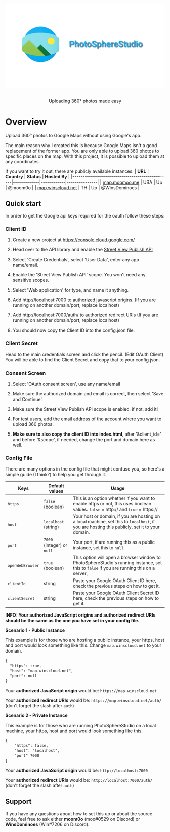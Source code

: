 <div align=center>
    <img src="public/assets/banner/github-banner.png">
    <br /><br />
    <p>Uploading 360° photos made easy</p>
</div>

# Overview
Upload 360° photos to Google Maps without using Google's app.

The main reason why I created this is because Google Maps isn't a good replacement of the former app. You are only able to upload 360 photos to specific places on the map. With this project, it is possible to upload them at any coordinates.

If you want to try it out, there are publicly available instances:
| **URL**                                        | **Country** | **Status** | **Hosted By** |
|------------------------------------------------|-------------|------------|---------------|
| [map.moomoo.me](https://map.moomoo.me)         | USA         | Up         | @moom0o       |
| [map.winscloud.net](https://map.winscloud.net) | TH          | Up         | @WinsDominoes |

## Quick start
In order to get the Google api keys required for the oauth follow these steps:

### Client ID
1) Create a new project at https://console.cloud.google.com/

2) Head over to the API library and enable the <a href="https://console.cloud.google.com/apis/library/streetviewpublish.googleapis.com">Street View Publish API</a>

3) Select 'Create Credentials', select 'User Data', enter any app name/email.

4) Enable the 'Street View Publish API' scope. You won't need any sensitive scopes.

5) Select 'Web application' for type, and name it anything.

6) Add http://localhost:7000 to authorized javascript origins. (If you are running on another domain/port, replace localhost)

7) Add http://localhost:7000/auth/ to authorized redirect URIs (If you are running on another domain/port, replace localhost)

8) You should now copy the Client ID into the config.json file.

### Client Secret
Head to the main credentials screen and click the pencil. (Edit OAuth Client) You will be able to find the Client Secret and copy that to your config.json.

### Consent Screen
1) Select 'OAuth consent screen', use any name/email

2) Make sure the authorized domain and email is correct, then select 'Save and Continue'.

3) Make sure the Street View Publish API scope is enabled, if not, add it!

4) For test users, add the email address of the account where you want to upload 360 photos.

5) **Make sure to also copy the client ID into index.html**, after '&client_id=' and before '&scope', if needed, change the port and domain here as well.

### Config File
There are many options in the config file that might confuse you, so here's a simple guide (I think?) to help you get through it.

| **Keys**         | **Default values**         | **Usage**                                                                                                                                      |
|------------------|----------------------------|------------------------------------------------------------------------------------------------------------------------------------------------|
| `https`          | `false` (boolean)          | This is an option whether if you want to enable https or not, this uses boolean values. `false` = http:// and `true` = https://                |
| `host`           | `localhost` (string)       | Your host or domain, if you are hosting on a local machine, set this to `localhost`, if you are hosting this publicly, set it to your domain.  |
| `port`           | `7000` (integer) or `null` | Your port, if are running this as a public instance, set this to `null`                                                                        |
| `openWebBrowser` | `true` (boolean)           | This option will open a browser window to PhotoSphereStudio's running instance, set this to `false` if you are running this on a server,       |
| `clientId`       | string                     | Paste your Google OAuth Client ID here, check the previous steps on how to get it.                                                             |
| `clientSecret`   | string                     | Paste your Google OAuth Client Secret ID here, check the previous steps on how to get it.                                                      |

**INFO: Your authorized JavaScript origins and authorized redirect URIs should be the same as the one you have set in your config file.**

**Scenario 1 - Public Instance**

This example is for those who are hosting a public instance, your https, host and port would look something like this. Change `map.winscloud.net` to your domain. 
```
{
  "https": true,
  "host": "map.winscloud.net", 
  "port": null
}
```
Your **authorized JavaScript origin** would be: `https://map.winscloud.net`

Your **authorized redirect URIs** would be: `https://map.winscloud.net/auth/` (don't forget the slash after `auth`)

**Scenario 2 - Private Instance**

This example is for those who are running PhotoSphereStudio on a local machine, your https, host and port would look something like this. 
```
{
    "https": false,
    "host": "localhost",
    "port" 7000
}
```
Your **authorized JavaScript origin** would be: `http://localhost:7000`

Your **authorized redirect URIs** would be: `http://localhost:7000/auth/` (don't forget the slash after `auth`)

## Support
If you have any questions about how to set this up or about the source code, feel free to ask either **moom0o** (moo#0529 on Discord) or **WinsDominoes** (Win#7206 on Discord). 